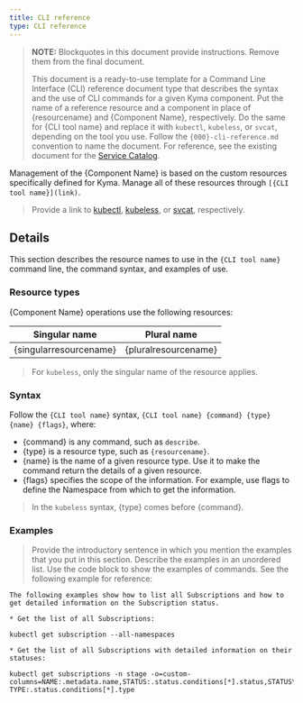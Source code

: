 ```yaml
---
title: CLI reference
type: CLI reference
---
```


>**NOTE:** Blockquotes in this document provide instructions. Remove them from the final document.
>
> This document is a ready-to-use template for a Command Line Interface (CLI) reference document type that describes the syntax and the use of CLI commands for a given Kyma component. Put the name of a reference resource and a component in place of {resourcename} and {Component Name}, respectively. Do the same for {CLI tool name} and replace it with `kubectl`, `kubeless`, or `svcat`, depending on the tool you use. Follow the `{000}-cli-reference.md` convention to name the document.
For reference, see the existing document for the [Service Catalog](https://github.com/kyma-project/kyma/blob/master/docs/service-catalog/docs/030-cli-reference.md).

Management of the {Component Name} is based on the custom resources specifically defined for Kyma. Manage all of these resources through `[{CLI tool name}](link)`.

> Provide a link to [kubectl](https://kubernetes.io/docs/reference/kubectl/overview/), [kubeless](https://kubeless.io/docs/quick-start/), or [svcat](https://github.com/kubernetes-incubator/service-catalog/blob/master/docs/cli.md), respectively.

## Details

This section describes the resource names to use in the `{CLI tool name}` command line, the command syntax, and examples of use.

### Resource types

{Component Name} operations use the following resources:

| Singular name  | Plural name  |
| -------------------- |-------------------|
| {singularresourcename} | {pluralresourcename} |

> For `kubeless`, only the singular name of the resource applies.

### Syntax

Follow the `{CLI tool name}` syntax, `{CLI tool name} {command} {type} {name} {flags}`, where:

* {command} is any command, such as `describe`.
* {type} is a resource type, such as `{resourcename}`.
* {name} is the name of a given resource type. Use it to make the command return the details of a given resource.
* {flags} specifies the scope of the information. For example, use flags to define the Namespace from which to get the information.

> In the `kubeless` syntax, {type} comes before {command}.

### Examples

> Provide the introductory sentence in which you mention the examples that you put in this section. Describe the examples in an unordered list. Use the code block to show the examples of commands. See the following example for reference:

```
The following examples show how to list all Subscriptions and how to get detailed information on the Subscription status.

* Get the list of all Subscriptions:

kubectl get subscription --all-namespaces

* Get the list of all Subscriptions with detailed information on their statuses:

kubectl get subscriptions -n stage -o=custom-columns=NAME:.metadata.name,STATUS:.status.conditions[*].status,STATUS\ TYPE:.status.conditions[*].type

```
